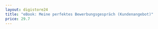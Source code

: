 ```yaml
---
layout: digistore24
title: "eBook: Meine perfektes Bewerbungsgespräch (Kundenangebot)"
price: 29.7
---
```

